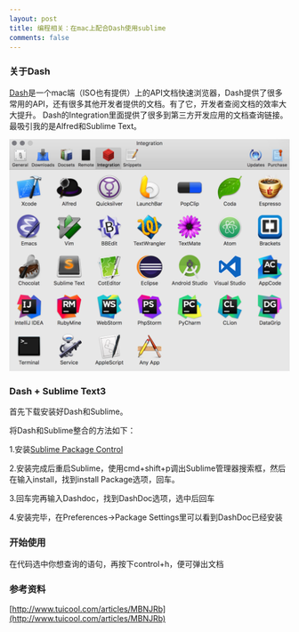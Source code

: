 ```yaml
---
layout: post
title: 编程相关：在mac上配合Dash使用sublime
comments: false
---
```


<!--more-->

### 关于Dash ###

[Dash](https://kapeli.com/dash)是一个mac端（ISO也有提供）上的API文档快速浏览器，Dash提供了很多常用的API，还有很多其他开发者提供的文档。有了它，开发者查阅文档的效率大大提升。
Dash的Integration里面提供了很多到第三方开发应用的文档查询链接。最吸引我的是Alfred和Sublime Text。

![path1](/public/images/2016-11-30-dash-sublime/1.png)

### Dash + Sublime Text3 ###

首先下载安装好Dash和Sublime。

将Dash和Sublime整合的方法如下：

1.安装[Sublime Package Control](https://packagecontrol.io/installation)

2.安装完成后重启Sublime，使用cmd+shift+p调出Sublime管理器搜索框，然后在输入install，找到install Package选项，回车。

3.回车完再输入Dashdoc，找到DashDoc选项，选中后回车

4.安装完毕，在Preferences->Package Settings里可以看到DashDoc已经安装

### 开始使用 ###

在代码选中你想查询的语句，再按下control+h，便可弹出文档

### 参考资料 ###

[http://www.tuicool.com/articles/MBNJRb](http://www.tuicool.com/articles/MBNJRb)